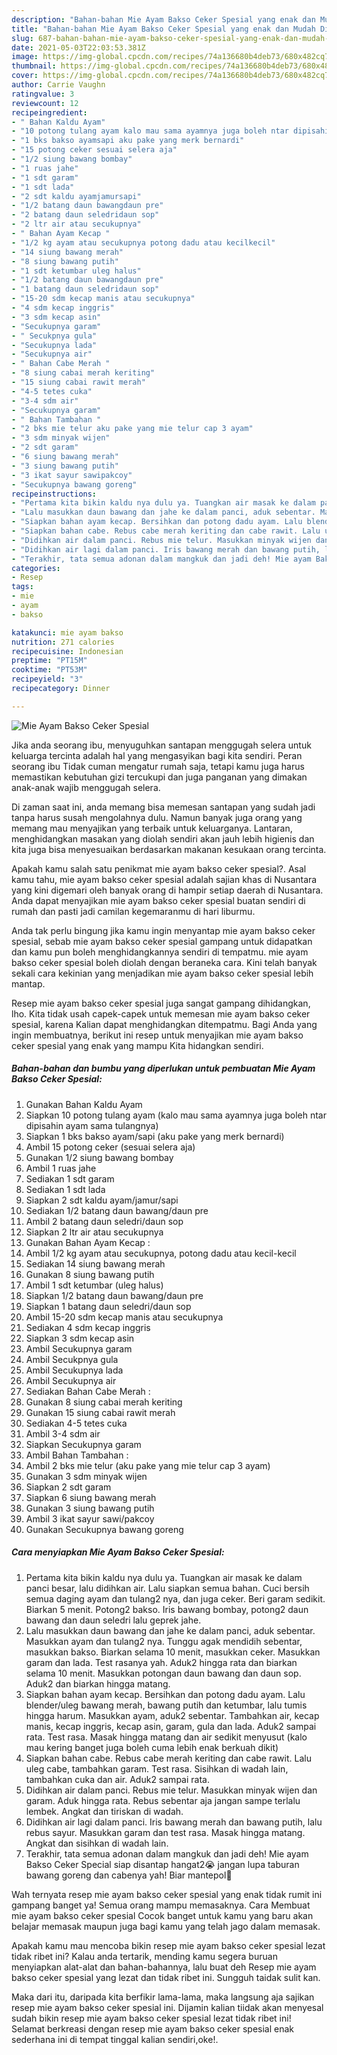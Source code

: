 ```yaml
---
description: "Bahan-bahan Mie Ayam Bakso Ceker Spesial yang enak dan Mudah Dibuat"
title: "Bahan-bahan Mie Ayam Bakso Ceker Spesial yang enak dan Mudah Dibuat"
slug: 687-bahan-bahan-mie-ayam-bakso-ceker-spesial-yang-enak-dan-mudah-dibuat
date: 2021-05-03T22:03:53.381Z
image: https://img-global.cpcdn.com/recipes/74a136680b4deb73/680x482cq70/mie-ayam-bakso-ceker-spesial-foto-resep-utama.jpg
thumbnail: https://img-global.cpcdn.com/recipes/74a136680b4deb73/680x482cq70/mie-ayam-bakso-ceker-spesial-foto-resep-utama.jpg
cover: https://img-global.cpcdn.com/recipes/74a136680b4deb73/680x482cq70/mie-ayam-bakso-ceker-spesial-foto-resep-utama.jpg
author: Carrie Vaughn
ratingvalue: 3
reviewcount: 12
recipeingredient:
- " Bahan Kaldu Ayam"
- "10 potong tulang ayam kalo mau sama ayamnya juga boleh ntar dipisahin ayam sama tulangnya"
- "1 bks bakso ayamsapi aku pake yang merk bernardi"
- "15 potong ceker sesuai selera aja"
- "1/2 siung bawang bombay"
- "1 ruas jahe"
- "1 sdt garam"
- "1 sdt lada"
- "2 sdt kaldu ayamjamursapi"
- "1/2 batang daun bawangdaun pre"
- "2 batang daun seledridaun sop"
- "2 ltr air atau secukupnya"
- " Bahan Ayam Kecap "
- "1/2 kg ayam atau secukupnya potong dadu atau kecilkecil"
- "14 siung bawang merah"
- "8 siung bawang putih"
- "1 sdt ketumbar uleg halus"
- "1/2 batang daun bawangdaun pre"
- "1 batang daun seledridaun sop"
- "15-20 sdm kecap manis atau secukupnya"
- "4 sdm kecap inggris"
- "3 sdm kecap asin"
- "Secukupnya garam"
- " Secukpnya gula"
- "Secukupnya lada"
- "Secukupnya air"
- " Bahan Cabe Merah "
- "8 siung cabai merah keriting"
- "15 siung cabai rawit merah"
- "4-5 tetes cuka"
- "3-4 sdm air"
- "Secukupnya garam"
- " Bahan Tambahan "
- "2 bks mie telur aku pake yang mie telur cap 3 ayam"
- "3 sdm minyak wijen"
- "2 sdt garam"
- "6 siung bawang merah"
- "3 siung bawang putih"
- "3 ikat sayur sawipakcoy"
- "Secukupnya bawang goreng"
recipeinstructions:
- "Pertama kita bikin kaldu nya dulu ya. Tuangkan air masak ke dalam panci besar, lalu didihkan air. Lalu siapkan semua bahan. Cuci bersih semua daging ayam dan tulang2 nya, dan juga ceker. Beri garam sedikit. Biarkan 5 menit. Potong2 bakso. Iris bawang bombay, potong2 daun bawang dan daun seledri lalu geprek jahe."
- "Lalu masukkan daun bawang dan jahe ke dalam panci, aduk sebentar. Masukkan ayam dan tulang2 nya. Tunggu agak mendidih sebentar, masukkan bakso. Biarkan selama 10 menit, masukkan ceker. Masukkan garam dan lada. Test rasanya yah. Aduk2 hingga rata dan biarkan selama 10 menit. Masukkan potongan daun bawang dan daun sop. Aduk2 dan biarkan hingga matang."
- "Siapkan bahan ayam kecap. Bersihkan dan potong dadu ayam. Lalu blender/uleg bawang merah, bawang putih dan ketumbar, lalu tumis hingga harum. Masukkan ayam, aduk2 sebentar. Tambahkan air, kecap manis, kecap inggris, kecap asin, garam, gula dan lada. Aduk2 sampai rata. Test rasa. Masak hingga matang dan air sedikit menyusut (kalo mau kering banget juga boleh cuma lebih enak berkuah dikit)"
- "Siapkan bahan cabe. Rebus cabe merah keriting dan cabe rawit. Lalu uleg cabe, tambahkan garam. Test rasa. Sisihkan di wadah lain, tambahkan cuka dan air. Aduk2 sampai rata."
- "Didihkan air dalam panci. Rebus mie telur. Masukkan minyak wijen dan garam. Aduk hingga rata. Rebus sebentar aja jangan sampe terlalu lembek. Angkat dan tiriskan di wadah."
- "Didihkan air lagi dalam panci. Iris bawang merah dan bawang putih, lalu rebus sayur. Masukkan garam dan test rasa. Masak hingga matang. Angkat dan sisihkan di wadah lain."
- "Terakhir, tata semua adonan dalam mangkuk dan jadi deh! Mie ayam Bakso Ceker Special siap disantap hangat2😭 jangan lupa taburan bawang goreng dan cabenya yah! Biar mantepol🤤"
categories:
- Resep
tags:
- mie
- ayam
- bakso

katakunci: mie ayam bakso 
nutrition: 271 calories
recipecuisine: Indonesian
preptime: "PT15M"
cooktime: "PT53M"
recipeyield: "3"
recipecategory: Dinner

---
```



![Mie Ayam Bakso Ceker Spesial](https://img-global.cpcdn.com/recipes/74a136680b4deb73/680x482cq70/mie-ayam-bakso-ceker-spesial-foto-resep-utama.jpg)

Jika anda seorang ibu, menyuguhkan santapan menggugah selera untuk keluarga tercinta adalah hal yang mengasyikan bagi kita sendiri. Peran seorang ibu Tidak cuman mengatur rumah saja, tetapi kamu juga harus memastikan kebutuhan gizi tercukupi dan juga panganan yang dimakan anak-anak wajib menggugah selera.

Di zaman  saat ini, anda memang bisa memesan santapan yang sudah jadi tanpa harus susah mengolahnya dulu. Namun banyak juga orang yang memang mau menyajikan yang terbaik untuk keluarganya. Lantaran, menghidangkan masakan yang diolah sendiri akan jauh lebih higienis dan kita juga bisa menyesuaikan berdasarkan makanan kesukaan orang tercinta. 



Apakah kamu salah satu penikmat mie ayam bakso ceker spesial?. Asal kamu tahu, mie ayam bakso ceker spesial adalah sajian khas di Nusantara yang kini digemari oleh banyak orang di hampir setiap daerah di Nusantara. Anda dapat menyajikan mie ayam bakso ceker spesial buatan sendiri di rumah dan pasti jadi camilan kegemaranmu di hari liburmu.

Anda tak perlu bingung jika kamu ingin menyantap mie ayam bakso ceker spesial, sebab mie ayam bakso ceker spesial gampang untuk didapatkan dan kamu pun boleh menghidangkannya sendiri di tempatmu. mie ayam bakso ceker spesial boleh diolah dengan beraneka cara. Kini telah banyak sekali cara kekinian yang menjadikan mie ayam bakso ceker spesial lebih mantap.

Resep mie ayam bakso ceker spesial juga sangat gampang dihidangkan, lho. Kita tidak usah capek-capek untuk memesan mie ayam bakso ceker spesial, karena Kalian dapat menghidangkan ditempatmu. Bagi Anda yang ingin membuatnya, berikut ini resep untuk menyajikan mie ayam bakso ceker spesial yang enak yang mampu Kita hidangkan sendiri.

<!--inarticleads1-->

##### Bahan-bahan dan bumbu yang diperlukan untuk pembuatan Mie Ayam Bakso Ceker Spesial:

1. Gunakan  Bahan Kaldu Ayam
1. Siapkan 10 potong tulang ayam (kalo mau sama ayamnya juga boleh ntar dipisahin ayam sama tulangnya)
1. Siapkan 1 bks bakso ayam/sapi (aku pake yang merk bernardi)
1. Ambil 15 potong ceker (sesuai selera aja)
1. Gunakan 1/2 siung bawang bombay
1. Ambil 1 ruas jahe
1. Sediakan 1 sdt garam
1. Sediakan 1 sdt lada
1. Siapkan 2 sdt kaldu ayam/jamur/sapi
1. Sediakan 1/2 batang daun bawang/daun pre
1. Ambil 2 batang daun seledri/daun sop
1. Siapkan 2 ltr air atau secukupnya
1. Gunakan  Bahan Ayam Kecap :
1. Ambil 1/2 kg ayam atau secukupnya, potong dadu atau kecil-kecil
1. Sediakan 14 siung bawang merah
1. Gunakan 8 siung bawang putih
1. Ambil 1 sdt ketumbar (uleg halus)
1. Siapkan 1/2 batang daun bawang/daun pre
1. Siapkan 1 batang daun seledri/daun sop
1. Ambil 15-20 sdm kecap manis atau secukupnya
1. Sediakan 4 sdm kecap inggris
1. Siapkan 3 sdm kecap asin
1. Ambil Secukupnya garam
1. Ambil  Secukpnya gula
1. Ambil Secukupnya lada
1. Ambil Secukupnya air
1. Sediakan  Bahan Cabe Merah :
1. Gunakan 8 siung cabai merah keriting
1. Gunakan 15 siung cabai rawit merah
1. Sediakan 4-5 tetes cuka
1. Ambil 3-4 sdm air
1. Siapkan Secukupnya garam
1. Ambil  Bahan Tambahan :
1. Ambil 2 bks mie telur (aku pake yang mie telur cap 3 ayam)
1. Gunakan 3 sdm minyak wijen
1. Siapkan 2 sdt garam
1. Siapkan 6 siung bawang merah
1. Gunakan 3 siung bawang putih
1. Ambil 3 ikat sayur sawi/pakcoy
1. Gunakan Secukupnya bawang goreng




<!--inarticleads2-->

##### Cara menyiapkan Mie Ayam Bakso Ceker Spesial:

1. Pertama kita bikin kaldu nya dulu ya. Tuangkan air masak ke dalam panci besar, lalu didihkan air. Lalu siapkan semua bahan. Cuci bersih semua daging ayam dan tulang2 nya, dan juga ceker. Beri garam sedikit. Biarkan 5 menit. Potong2 bakso. Iris bawang bombay, potong2 daun bawang dan daun seledri lalu geprek jahe.
1. Lalu masukkan daun bawang dan jahe ke dalam panci, aduk sebentar. Masukkan ayam dan tulang2 nya. Tunggu agak mendidih sebentar, masukkan bakso. Biarkan selama 10 menit, masukkan ceker. Masukkan garam dan lada. Test rasanya yah. Aduk2 hingga rata dan biarkan selama 10 menit. Masukkan potongan daun bawang dan daun sop. Aduk2 dan biarkan hingga matang.
1. Siapkan bahan ayam kecap. Bersihkan dan potong dadu ayam. Lalu blender/uleg bawang merah, bawang putih dan ketumbar, lalu tumis hingga harum. Masukkan ayam, aduk2 sebentar. Tambahkan air, kecap manis, kecap inggris, kecap asin, garam, gula dan lada. Aduk2 sampai rata. Test rasa. Masak hingga matang dan air sedikit menyusut (kalo mau kering banget juga boleh cuma lebih enak berkuah dikit)
1. Siapkan bahan cabe. Rebus cabe merah keriting dan cabe rawit. Lalu uleg cabe, tambahkan garam. Test rasa. Sisihkan di wadah lain, tambahkan cuka dan air. Aduk2 sampai rata.
1. Didihkan air dalam panci. Rebus mie telur. Masukkan minyak wijen dan garam. Aduk hingga rata. Rebus sebentar aja jangan sampe terlalu lembek. Angkat dan tiriskan di wadah.
1. Didihkan air lagi dalam panci. Iris bawang merah dan bawang putih, lalu rebus sayur. Masukkan garam dan test rasa. Masak hingga matang. Angkat dan sisihkan di wadah lain.
1. Terakhir, tata semua adonan dalam mangkuk dan jadi deh! Mie ayam Bakso Ceker Special siap disantap hangat2😭 jangan lupa taburan bawang goreng dan cabenya yah! Biar mantepol🤤




Wah ternyata resep mie ayam bakso ceker spesial yang enak tidak rumit ini gampang banget ya! Semua orang mampu memasaknya. Cara Membuat mie ayam bakso ceker spesial Cocok banget untuk kamu yang baru akan belajar memasak maupun juga bagi kamu yang telah jago dalam memasak.

Apakah kamu mau mencoba bikin resep mie ayam bakso ceker spesial lezat tidak ribet ini? Kalau anda tertarik, mending kamu segera buruan menyiapkan alat-alat dan bahan-bahannya, lalu buat deh Resep mie ayam bakso ceker spesial yang lezat dan tidak ribet ini. Sungguh taidak sulit kan. 

Maka dari itu, daripada kita berfikir lama-lama, maka langsung aja sajikan resep mie ayam bakso ceker spesial ini. Dijamin kalian tiidak akan menyesal sudah bikin resep mie ayam bakso ceker spesial lezat tidak ribet ini! Selamat berkreasi dengan resep mie ayam bakso ceker spesial enak sederhana ini di tempat tinggal kalian sendiri,oke!.

